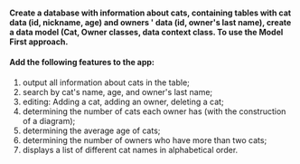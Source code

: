 #### Create a database with information about cats, containing tables with cat data (id, nickname, age) and owners ' data (id, owner's last name), create a data model (Cat, Owner classes, data context class. To use the Model First approach.
#### Add the following features to the app:
1. output all information about cats in the table;
2. search by cat's name, age, and owner's last name;
3. editing: Adding a cat, adding an owner, deleting a cat;
4. determining the number of cats each owner has (with the construction of a diagram);
5. determining the average age of cats;
6. determining the number of owners who have more than two cats;
7. displays a list of different cat names in alphabetical order.
